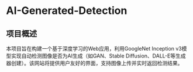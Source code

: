 # AI-Generated-Detection

## 项目概述
本项目旨在构建一个基于深度学习的Web应用，利用GoogleNet Inception v3模型实现自动检测图像是否为AI生成（如GAN、Stable Diffusion、DALL-E等生成器创建）。该网站将提供用户友好的界面，支持图像上传并实时返回检测结果。
